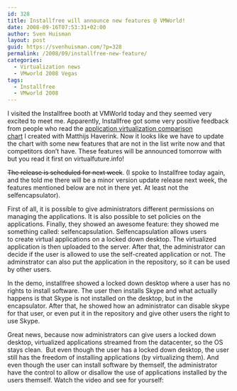 ```yaml
---
id: 328
title: Installfree will announce new features @ VMWorld!
date: 2008-09-16T07:53:31+02:00
author: Sven Huisman
layout: post
guid: https://svenhuisman.com/?p=328
permalink: /2008/09/installfree-new-feature/
categories:
  - Virtualization news
  - VMworld 2008 Vegas
tags:
  - Installfree
  - VMworld 2008
---
```

I visited the Installfree booth at VMWorld today and they seemed very excited to meet me. Apparently, Installfree got some very positive feedback from people who read the <a title="Application virtualization comparison chart" href="https://svenhuisman.com/2008/09/updated-application-virtualization-comparison-chart/" target="_blank">application virtualization comparison chart</a> I created with Matthijs Haverink. Now it looks like we have to update the chart with some new features that are not in the list write now and that competitors don&#8217;t have. <!--more-->These features will be announced tomorrow with but you read it first on virtualfuture.info! 

<span style="text-decoration: line-through;">The release is scheduled for next week</span>. (I spoke to Installfree today again, and the told me there will be a minor version update release next week, the features mentioned below are not in there yet. At least not the selfencapsulator).

First of all, it is possible to give administrators different permissions on managing the applications. It is also possible to set policies on the applications. Finally, they showed an awesome feature: they showed me something called: selfencapsulation. Selfencapsulation allows users to create virtual applications on a locked down desktop. The virtualized application is then uploaded to the server. After that, the administrator can decide if the user is allowed to use the self-created application or not. The adminstrator can also put the application in the repository, so it can be used by other users.

In the demo, installfree showed a locked down desktop where a user has no rights to install software. The user then installs Skype and what actually happens is that Skype is not installed on the desktop, but in the encapsulator. After that, he showed how an administrator can disable skype for that user, or even put it in the repository and give other users the right to use Skype.

Great news, because now administrators can give users a locked down desktop, virtualized applications streamed from the datacenter, so the OS stays clean.  But even though the user has a locked down desktop, the user still has the freedom of installing applications (by virtualizing them). And even though the user can install software by themself, the administrator have the control to allow or disallow the use of applications installed by the users themself. Watch the video and see for yourself: